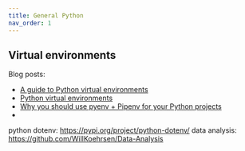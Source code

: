 ```yaml
---
title: General Python
nav_order: 1
---
```


## Virtual environments

Blog posts:
- [A guide to Python virtual environments](https://medium.com/swlh/a-guide-to-python-virtual-environments-8af34aa106ac)
- [Python virtual environments](https://medium.com/@sjones_47524/python-virtual-environments-7de63c405d9f)
- [Why you should use pyenv + Pipenv for your Python projects](https://medium.com/hackernoon/reaching-python-development-nirvana-bb5692adf30c)
- 

python dotenv: https://pypi.org/project/python-dotenv/
data analysis: https://github.com/WillKoehrsen/Data-Analysis
